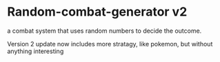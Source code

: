 # Random-combat-generator v2
a combat system that uses random numbers to decide the outcome.

Version 2 update
now includes more stratagy, like pokemon, but without anything interesting
